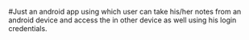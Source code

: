 #Just an android app using which user can take his/her notes from an android device and access the in other device as well using his login credentials.
